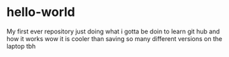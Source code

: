 # hello-world
My first ever repository
just doing what i gotta be doin to learn git hub and how it works
wow it is cooler than saving so many different versions on the laptop tbh
